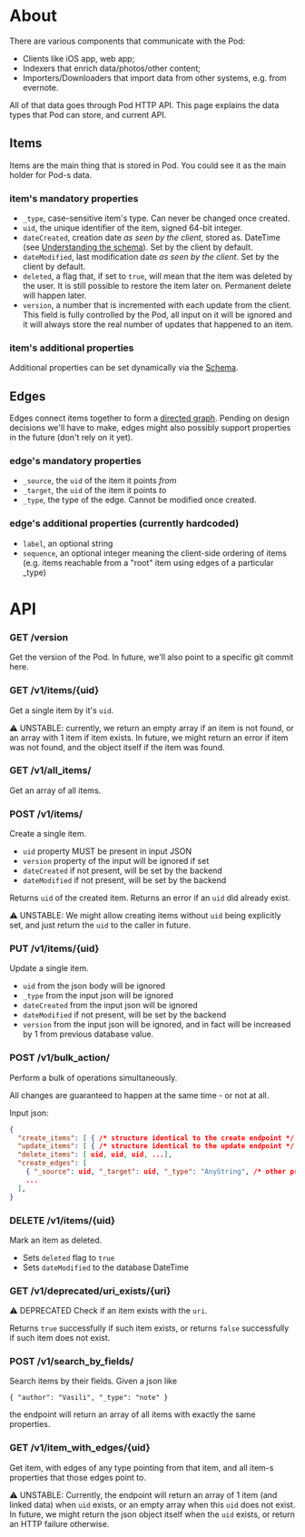 # About
There are various components that communicate with the Pod:

* Clients like iOS app, web app;
* Indexers that enrich data/photos/other content;
* Importers/Downloaders that import data from other systems, e.g. from evernote.

All of that data goes through Pod HTTP API.
This page explains the data types that Pod can store, and current API.


## Items
Items are the main thing that is stored in Pod.
You could see it as the main holder for Pod-s data.

### item's mandatory properties

* `_type`, case-sensitive item's type. Can never be changed once created.
* `uid`, the unique identifier of the item, signed 64-bit integer.
* `dateCreated`, creation date _as seen by the client_, stored as.
DateTime (see [Understanding the schema](../README.md#understanding-the-schema)).
Set by the client by default.
* `dateModified`, last modification date _as seen by the client_. Set by the client by default.
* `deleted`, a flag that, if set to `true`, will mean that the item was deleted by the user.
It is still possible to restore the item later on. Permanent delete will happen later.
* `version`, a number that is incremented with each update from the client.
This field is fully controlled by the Pod, all input on it will be ignored and it will always
store the real number of updates that happened to an item.

### item's additional properties
Additional properties can be set dynamically via the [Schema](../README.md#schema).


## Edges
Edges connect items together to form a
[directed graph](https://en.wikipedia.org/wiki/Directed_graph).
Pending on design decisions we'll have to make, edges might also possibly
support properties in the future (don't rely on it yet).

### edge's mandatory properties

* `_source`, the `uid` of the item it points *from*
* `_target`, the `uid` of the item it points *to*
* `_type`, the type of the edge. Cannot be modified once created.

### edge's additional properties (currently hardcoded)
* `label`, an optional string
* `sequence`, an optional integer meaning the client-side ordering of items
(e.g. items reachable from a "root" item using edges of a particular _type)


# API

### GET /version
Get the version of the Pod. In future, we'll also point to a specific git commit here.

### GET /v1/items/{uid}
Get a single item by it's `uid`.

⚠️ UNSTABLE: currently, we return an empty array if an item is not found,
or an array with 1 item if item exists.
In future, we might return an error if item was not found,
and the object itself if the item was found.

### GET /v1/all_items/
Get an array of all items.

### POST /v1/items/
Create a single item.

* `uid` property MUST be present in input JSON
* `version` property of the input will be ignored if set
* `dateCreated` if not present, will be set by the backend
* `dateModified` if not present, will be set by the backend

Returns `uid` of the created item. Returns an error if an `uid` did already exist.

⚠️ UNSTABLE: We might allow creating items without `uid` being explicitly set,
and just return the `uid` to the caller in future.

### PUT /v1/items/{uid}
Update a single item.

* `uid` from the json body will be ignored
* `_type` from the input json will be ignored
* `dateCreated` from the input json will be ignored
* `dateModified` if not present, will be set by the backend
* `version` from the input json will be ignored,
and in fact will be increased by 1 from previous database value.

### POST /v1/bulk_action/
Perform a bulk of operations simultaneously.

All changes are guaranteed to happen at the same time - or not at all.

Input json:
```json
{
  "create_items": [ { /* structure identical to the create endpoint */ } ],
  "update_items": [ { /* structure identical to the update endpoint */ } ],
  "delete_items": [ uid, uid, uid, ...],
  "create_edges": [
    { "_source": uid, "_target": uid, "_type": "AnyString", /* other properties can be set */ },
    ...
  ],
}
```

### DELETE /v1/items/{uid}
Mark an item as deleted.
* Sets `deleted` flag to `true`
* Sets `dateModified` to the database DateTime

### GET /v1/deprecated/uri_exists/{uri}
⚠️ DEPRECATED Check if an item exists with the `uri`.

Returns `true` successfully if such item exists,
or returns `false` successfully if such item does not exist.

### POST /v1/search_by_fields/
Search items by their fields.
Given a json like
```
{ "author": "Vasili", "_type": "note" }
```
the endpoint will return an array of all items with exactly the same properties.

### GET /v1/item_with_edges/{uid}
Get item, with edges of any type pointing from that item,
and all item-s properties that those edges point to.

⚠️ UNSTABLE: Currently, the endpoint will return
an array of 1 item (and linked data) when `uid` exists,
or an empty array when this `uid` does not exist.
In future, we might return the json object itself when the `uid` exists,
or return an HTTP failure otherwise.
